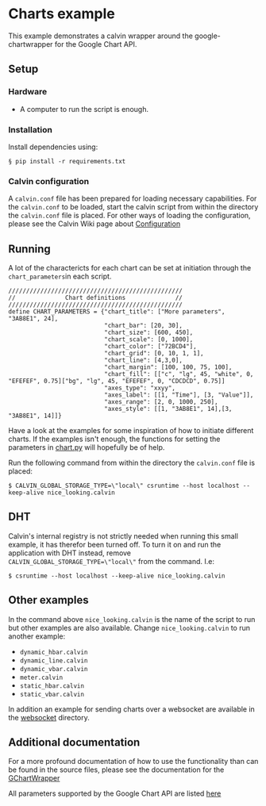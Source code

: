 # Charts example

This example demonstrates a calvin wrapper around the google-chartwrapper for the
Google Chart API.

## Setup

### Hardware

- A computer to run the script is enough.


### Installation

Install dependencies using:

    § pip install -r requirements.txt


### Calvin configuration

A `calvin.conf` file has been prepared for loading necessary capabilities.
For the `calvin.conf` to be loaded, start the calvin script from within the
directory the `calvin.conf` file is placed. For other ways of loading the
configuration, please see the Calvin Wiki page about [Configuration](https://github.com/EricssonResearch/calvin-base/wiki/Configuration)


## Running
A lot of the charactericts for each chart can be set at initiation through the
`chart_parameters`in each script.

    /////////////////////////////////////////////////
    //              Chart definitions              //
    /////////////////////////////////////////////////
    define CHART_PARAMETERS = {"chart_title": ["More parameters", "3AB8E1", 24],
                               "chart_bar": [20, 30],
                               "chart_size": [600, 450],
                               "chart_scale": [0, 1000],
                               "chart_color": ["72BCD4"],
                               "chart_grid": [0, 10, 1, 1],
                               "chart_line": [4,3,0],
                               "chart_margin": [100, 100, 75, 100],
                               "chart_fill": [["c", "lg", 45, "white", 0, "EFEFEF", 0.75]["bg", "lg", 45, "EFEFEF", 0, "CDCDCD", 0.75]]
                               "axes_type": "xxyy",
                               "axes_label": [[1, "Time"], [3, "Value"]],
                               "axes_range": [2, 0, 1000, 250],
                               "axes_style": [[1, "3AB8E1", 14],[3, "3AB8E1", 14]]}

Have a look at the examples for some inspiration of how to initiate different
charts. If the examples isn't enough, the functions for setting the parameters
in [chart.py](https://github.com/EricssonResearch/calvin-base/blob/develop/calvin/runtime/south/plugins/charts/google_charts_impl/chart.py)
will hopefully be of help.

Run the following command from within the directory the `calvin.conf`
file is placed:

    $ CALVIN_GLOBAL_STORAGE_TYPE=\"local\" csruntime --host localhost --keep-alive nice_looking.calvin

## DHT

Calvin's internal registry is not strictly needed when running this small example,
it has therefor been turned off. To turn it on and run the application with DHT
instead, remove `CALVIN_GLOBAL_STORAGE_TYPE=\"local\"` from the command. I.e:

    $ csruntime --host localhost --keep-alive nice_looking.calvin


## Other examples

In the command above `nice_looking.calvin` is the name of the script to run but
other examples are also available. Change `nice_looking.calvin` to run another
example:

- `dynamic_hbar.calvin`
- `dynamic_line.calvin`
- `dynamic_vbar.calvin`
- `meter.calvin`
- `static_hbar.calvin`
- `static_vbar.calvin`


In addition an example for sending charts over a websocket are available in the [websocket](./websocket)
directory.


## Additional documentation
For a more profound documentation of how to use the functionality than can be found
in the source files, please see the documentation for the
[GChartWrapper](http://justquick.github.io/google-chartwrapper-apidoc/)

All parameters supported by the Google Chart API are listed [here](https://developers.google.com/chart/image/docs/chart_params)


